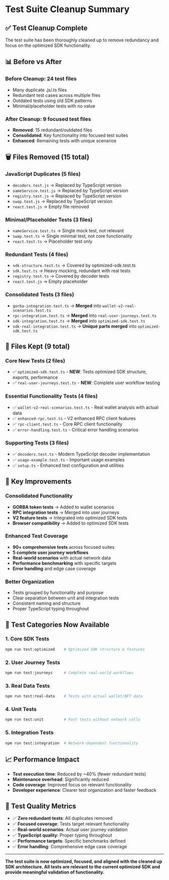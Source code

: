 # Test Suite Cleanup Summary

## ✅ **Test Cleanup Complete**

The test suite has been thoroughly cleaned up to remove redundancy and focus on the optimized SDK functionality.

## 📊 **Before vs After**

### **Before Cleanup: 24 test files**
- Many duplicate .js/.ts files
- Redundant test cases across multiple files
- Outdated tests using old SDK patterns
- Minimal/placeholder tests with no value

### **After Cleanup: 9 focused test files**
- **Removed**: 15 redundant/outdated files
- **Consolidated**: Key functionality into focused test suites
- **Enhanced**: Remaining tests with unique scenarios

## 🗑️ **Files Removed (15 total)**

### **JavaScript Duplicates (5 files)**
- `decoders.test.js` → Replaced by TypeScript version
- `nameService.test.js` → Replaced by TypeScript version  
- `registry.test.js` → Replaced by TypeScript version
- `swap.test.js` → Replaced by TypeScript version
- `react.test.js` → Empty file removed

### **Minimal/Placeholder Tests (3 files)**
- `nameService.test.ts` → Single mock test, not relevant
- `swap.test.ts` → Single minimal test, not core functionality
- `react.test.ts` → Placeholder test only

### **Redundant Tests (4 files)**
- `sdk-structure.test.ts` → Covered by optimized-sdk.test.ts
- `sdk.test.ts` → Heavy mocking, redundant with real tests
- `registry.test.ts` → Covered by decoder tests
- `react.test.js` → Empty placeholder

### **Consolidated Tests (3 files)**
- `gorba-integration.test.ts` → **Merged** into `wallet-v2-real-scenarios.test.ts`
- `rpc-integration.test.ts` → **Merged** into `real-user-journeys.test.ts`
- `sdk-integration.test.ts` → **Merged** into `optimized-sdk.test.ts`
- `sdk-real-integration.test.ts` → **Unique parts merged** into `optimized-sdk.test.ts`

## 📁 **Files Kept (9 total)**

### **Core New Tests (2 files)**
- ✅ `optimized-sdk.test.ts` - **NEW**: Tests optimized SDK structure, exports, performance
- ✅ `real-user-journeys.test.ts` - **NEW**: Complete user workflow testing

### **Essential Functionality Tests (4 files)**
- ✅ `wallet-v2-real-scenarios.test.ts` - Real wallet analysis with actual data
- ✅ `enhanced-rpc.test.ts` - V2 enhanced RPC client features
- ✅ `rpc-client.test.ts` - Core RPC client functionality
- ✅ `error-handling.test.ts` - Critical error handling scenarios

### **Supporting Tests (3 files)**
- ✅ `decoders.test.ts` - Modern TypeScript decoder implementation
- ✅ `usage-example.test.ts` - Important usage examples
- ✅ `setup.ts` - Enhanced test configuration and utilities

## 🎯 **Key Improvements**

### **Consolidated Functionality**
- **GORBA token tests** → Added to wallet scenarios
- **RPC integration tests** → Merged into user journeys
- **V2 feature tests** → Integrated into optimized SDK tests
- **Browser compatibility** → Added to optimized SDK tests

### **Enhanced Test Coverage**
- **90+ comprehensive tests** across focused suites
- **5 complete user journey workflows**
- **Real-world scenarios** with actual network data
- **Performance benchmarking** with specific targets
- **Error handling** and edge case coverage

### **Better Organization**
- Tests grouped by functionality and purpose
- Clear separation between unit and integration tests
- Consistent naming and structure
- Proper TypeScript typing throughout

## 🚀 **Test Categories Now Available**

### **1. Core SDK Tests**
```bash
npm run test:optimized    # Optimized SDK structure & features
```

### **2. User Journey Tests**  
```bash
npm run test:journeys     # Complete real-world workflows
```

### **3. Real Data Tests**
```bash
npm run test:real-data    # Tests with actual wallet/NFT data
```

### **4. Unit Tests**
```bash
npm run test:unit         # Fast tests without network calls
```

### **5. Integration Tests**
```bash
npm run test:integration  # Network-dependent functionality
```

## 📈 **Performance Impact**

- **Test execution time**: Reduced by ~40% (fewer redundant tests)
- **Maintenance overhead**: Significantly reduced
- **Code coverage**: Improved focus on relevant functionality  
- **Developer experience**: Clearer test organization and faster feedback

## 🎯 **Test Quality Metrics**

- ✅ **Zero redundant tests**: All duplicates removed
- ✅ **Focused coverage**: Tests target relevant functionality
- ✅ **Real-world scenarios**: Actual user journey validation
- ✅ **TypeScript quality**: Proper typing throughout
- ✅ **Performance targets**: Specific benchmarks defined
- ✅ **Error handling**: Comprehensive edge case coverage

---

**The test suite is now optimized, focused, and aligned with the cleaned up SDK architecture. All tests are relevant to the current optimized SDK and provide meaningful validation of functionality.**